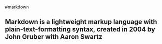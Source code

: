 #markdown
## Markdown is a lightweight markup language with plain-text-formatting syntax, created in 2004 by John Gruber with Aaron Swartz